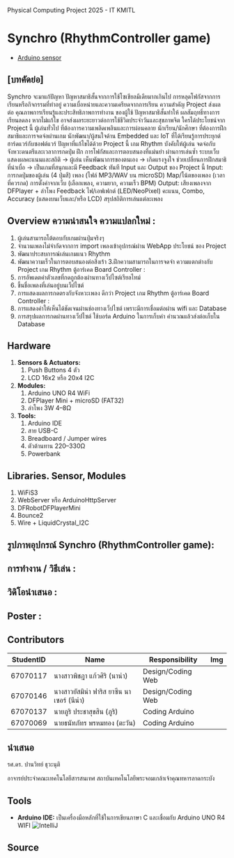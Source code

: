 Physical Computing Project 2025 - IT KMITL

# Synchro (RhythmController game)

[//]: # ([Contributors]&#40;#Contributors&#41;)

- [Arduino sensor](Link)

## [บทคัดย่อ]

Synchro จะมาแก้ปัญหา ปัญหาสมาธิสั้นจากการใช้โซเชียลมีเดียมากเกินไป การหลุดโฟกัสจากการเรียนหรือกิจกรรมที่ทำอยู่ ความเบื่อหน่ายและความเครียดจากการเรียน  ความสำคัญ Project ส่งผลต่อ คุณภาพการเรียนรู้และประสิทธิภาพการทำงาน ของผู้ใช้ ปัญหาสมาธิสั้นทำให้ ผลสัมฤทธิ์ทางการเรียนลดลง หากไม่แก้ไข อาจส่งผลระยะยาวต่อการใช้ชีวิตประจำวันและสุขภาพจิต  ใครได้ประโยชน์จาก Project นี้ ผู้เล่นทั่วไป ที่ต้องการความเพลิดเพลินและการผ่อนคลาย นักเรียน/นักศึกษา ที่ต้องการฝึกสมาธิและการจดจ่อผ่านเกม นักพัฒนา/ผู้สนใจด้าน Embedded และ IoT ที่ได้เรียนรู้การประยุกต์ฮาร์ดแวร์กับซอฟต์แวร์  ปัญหาที่แก้ไขได้ด้วย Project นี้ เกม Rhythm บังคับให้ผู้เล่น จดจ่อกับจังหวะดนตรีและเวลาการกดปุ่ม ฝึก การโฟกัสและการตอบสนองที่แม่นยำ ผ่านการเล่นซ้ำ ระบบเว็บแสดงผลคะแนนและสถิติ → ผู้เล่น เห็นพัฒนาการของตนเอง → เกิดแรงจูงใจ ช่วยเปลี่ยนการฝึกสมาธิที่น่าเบื่อ → เป็นเกมที่สนุกและมี Feedback ทันที  Input และ Output ของ Project นี้ Input: การกดปุ่มของผู้เล่น (4 ปุ่มสี) เพลง (ไฟล์ MP3/WAV บน microSD) Map/โน้ตของเพลง (เวลาที่ควรกด) การตั้งค่าจากเว็บ (เลือกเพลง, ความยาก, ความเร็ว BPM)  Output: เสียงเพลงจาก DFPlayer + ลำโพง Feedback ไฟ/เอฟเฟกต์ (LED/NeoPixel) คะแนน, Combo, Accuracy (แสดงบนเว็บและ/หรือ LCD) สรุปสถิติการเล่นแต่ละเพลง

## Overview ความน่าสนใจ ความแปลกใหม่ :
1. ผู้เล่นสามารถโต้ตอบกับเกมผ่านปุ่มจริงๆ
2. จำนวนเพลงไม่จำกัดจากการ import เพลงเข้าอุปกรณ์ผ่าน WebApp
ประโยชน์​ ของ Project
1. พัฒนาประสบการณ์เล่นเกมแนว Rhythm
2. พัฒนาความเร็วในการตอบสนองต่อสิ่งเร้า
3.ฝึกความสามารถในการจดจำ
ความแตกต่างกับ Project เกม Rhythm ตู้อาร์เคด Board Controller :
1. การอัพเดตค่าตัวเลขที่กดถูกต้องผ่านทางเว็ปไซต์เรียลไทม์
2. ขึ้นชื่อเพลงที่เล่นอยู่บนเว็ปไซต์
3. การแสดงผลการกดตรงกับจังหวะเพลง
ดีกว่า Project เกม Rhythm ตู้อาร์เคด Board Controller :
1. การแสดงค่าให้เห็นได้ชัดเจนผ่านช่องทางเว็ปไซต์ เพราะมีการเชื่อมต่อผ่าน wifi และ Database
2. การสรุปผลการกดผ่านทางเว็ปไซต์ ใช้บอร์ด Arduino ในการเก็บค่า คำนวณแล้วส่งต่อเก็บใน Database

## Hardware
1. **Sensors & Actuators:** 
    1. Push Buttons 4 ตัว 
    2. LCD 16x2 หรือ 20x4 I2C
2. **Modules:** 
    1. Arduino UNO R4 WiFi
    2. DFPlayer Mini + microSD (FAT32)
    3. ลำโพง 3W 4–8Ω
3. **Tools:**  
    1. Arduino IDE
    2. สาย USB-C
    3. Breadboard / Jumper wires
    4. ตัวต้านทาน 220–330Ω
    5. Powerbank
## Libraries. Sensor, Modules
1. WiFiS3
2. WebServer หรือ ArduinoHttpServer
3. DFRobotDFPlayerMini
4. Bounce2
5. Wire + LiquidCrystal_I2C

## รูปภาพอุปกรณ์ Synchro (RhythmController game):

## การทำงาน / วิธีเล่น :

## วิดิโอนำเสนอ :

## Poster :

## Contributors

| StudentID       | Name                                  | Responsibility                      | Img                                                                             |
|----------|---------------------------------------|--------------------------------|---------------------------------------------------------------------------------|
| 67070117 | นางสาวพิชฎา แก้วศิริ (นาน่า)          | Design/Coding Web | |
| 67070146 | นางสาวยัสมิน่า ฟาริส ยาซีน นาเซอร์ (นีน่า) | Design/Coding Web | |
| 67070137 | นายภูริ ประชาสุขสิน  (ภูริ)          | Coding Arduino | |
| 67070069 | นายธนัทภัทร พรหมทอง (ตะวัน)        | Coding Arduino | |


## นำเสนอ

รศ.ดร. ปานวิทย์ ธุวะนุติ

อาจารย์ประจำคณะเทคโนโลยีสารสนเทศ สถาบันเทคโนโลยีพระจอมเกล้าเจ้าคุณทหารลาดกระบัง

## Tools

- **Arduino IDE:** เป็นเครื่องมือหลักที่ใช้ในการเขียนภาษา C และเชื่อมกับ Arduino UNO R4 WIFI
  ![IntelliJ]()

[//]: # (<img height="100" src="" title="IntelliJ" width="100"/>)

## Source
